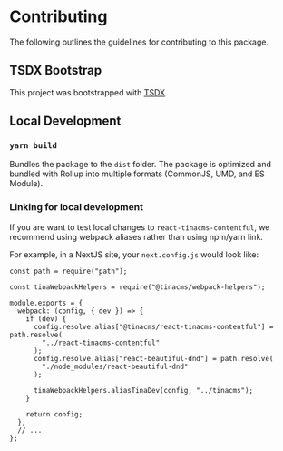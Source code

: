 # Contributing

The following outlines the guidelines for contributing to this package.

## TSDX Bootstrap

This project was bootstrapped with [TSDX](https://github.com/jaredpalmer/tsdx).

## Local Development

### `yarn build`

Bundles the package to the `dist` folder.
The package is optimized and bundled with Rollup into multiple formats (CommonJS, UMD, and ES Module).

### Linking for local development

If you are want to test local changes to `react-tinacms-contentful`, we recommend using webpack aliases rather than using npm/yarn link.

For example, in a NextJS site, your `next.config.js` would look like:

```
const path = require("path");

const tinaWebpackHelpers = require("@tinacms/webpack-helpers");

module.exports = {
  webpack: (config, { dev }) => {
    if (dev) {
      config.resolve.alias["@tinacms/react-tinacms-contentful"] = path.resolve(
        "../react-tinacms-contentful"
      );
      config.resolve.alias["react-beautiful-dnd"] = path.resolve(
        "./node_modules/react-beautiful-dnd"
      );

      tinaWebpackHelpers.aliasTinaDev(config, "../tinacms");
    }

    return config;
  },
  // ...
};
```